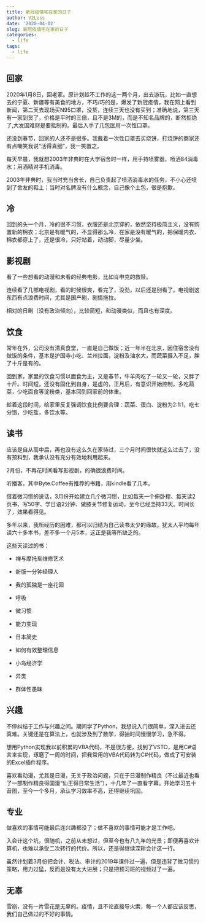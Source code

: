 ```yaml
---
title: 新冠疫情宅在家的日子
author: V2Less
date: '2020-04-02'
slug: 新冠疫情宅在家的日子
categories:
  - life
tags:
  - life
---
```


## 回家

2020年1月8日，回老家。原计划趁不工作的这一两个月，出去游玩，比如一直想去的宁夏、新疆等有美食的地方，不巧/巧的是，爆发了新冠疫情，我在网上看到新闻，第二天去现场买N95口罩，没货，连续三天也没有买到；准确地说，第三天有一家到货了，价格是平时的三倍，且不是3M的，而是不知名品牌的，断然拒绝了,大发国难财是要抵制的。最后入手了几包医用一次性口罩。

还没到春节，回家的人还不是很多。我戴着一次性口罩去买烧饼，打烧饼的商家还有点嘲笑我说“活得真细”，我一笑置之。

每天早晨，我就想2003年非典时在大学宿舍时一样，用手持喷雾器，喷洒84消毒水；用酒精对手机消毒。

2003年非典时，我当时充当舍长，自己负责起了喷洒消毒水的任务，不小心还喷到了舍友的鞋上；当时对名牌没有什么概念，自己像个土包，很是抱歉。

## 冷

回到的头一个月，冷的很不习惯，衣服还是北京穿的，依然坚持极简主义，没有购置新的棉衣；北京是有暖气的，不显得那么冷，在家是没有暖气的，把保暖内衣、棉衣都穿上了，还是很冷，只好站着，动动脚，尽量少坐。

## 影视剧

看了一些想看的动漫和未看的经典电影，比如肖申克的救赎。

连续看了几部电视剧，看的时候很爽，看完了，没劲，以后还是别看了，电视剧这东西有点浪费时间，尤其是国产剧，剧情拖拉。

相对的日剧（没有政治倾向），比较简短，和动漫类似，而且也有深度。

## 饮食

常年在外，公司没有清真食堂，一直是自己做饭；近一年半在北京，因住宿舍没有做饭的条件，基本是护国寺小吃、兰州拉面，淀粉及油水大，而蔬菜摄入不足，胖了十斤是有的。

回到家，家里的饮食习惯以面食为主，又是春节，牛羊肉吃了一轮又一轮，又胖了十斤。时间短，还没有固化到自身，是虚的，正月后，有意识开始控制，多吃蔬菜，少吃面食等淀粉类，基本回到回家前的体重。

趁着这段时间，给家里反复强调饮食比例要合理：蔬菜、蛋白、淀粉为2:1:1，吃七分饱，少吃盐，多饮水等。

## 读书

应该是自从高中后，再也没有这么久在家待过，三个月时间很快就这么过去了，没有预料到，我承认没有充分有效地利用起来。

2月份，不再花时间看写影视剧，的确很浪费时间。

听播客，其中Byte.Coffee有推荐的书籍，用kindle看了几本。

借着微习惯的说话，3月份开始建立几个微习惯，比如每天一个俯卧撑、每天读2页书、写50字、学日语2分钟、做膝关节修复运动，至今已经坚持33天。时间长了，效果看得见。

多年以来，我所经历的困难，都可以归结为自己读书太少的缘故。犹太人平均每年读六十多本书，差不多一个月5本，这正是我等所缺乏的。

这些天读过的书：

- 禅与摩托车维修艺术

- 新版一分钟经理人

- 我的孤独是一座花园

- 呼吸

- 微习惯

- 能力变现

- 日本简史

- 如何有效整理信息

- 小岛经济学

- 异类

- 群体性愚昧

## 兴趣

不停纠结于工作与兴趣之间。期间学了Python，我想说入门很简单，深入进去还真难。关键还是在算法上，也就涉及到了数学，得抽时间慢慢学习，急不得。

想用Python实现我以前积累的VBA代码，不是很方便，找到了VSTO，是用C#语言来实现，琢磨了一周的时间，把我常用的VBA代码转为C#代码，做成了可安装的Excel插件程序。

喜欢看动漫，尤其是日漫，无关于政治问题，只在于日漫制作精良（不过最近也看了一部制作精良得国漫“仙王得日常生活”），十几年了一直看字幕。开始学习五十音图，至今一个多月，承认学习效率不高，还得继续巩固。

## 专业

做喜欢的事情可能最后连兴趣都没了；做不喜欢的事情可能才是工作吧。

入会计这个坑，很随机，之前从未想过，但至今也有八九年的光景；即便再喜欢计算机，也难以承受二次转行的代价。所以，还是得继续深耕会计这一行。

虽然计划着3月份把会计、税法、审计的2019年课件过一遍，但是违背了微习惯的策略，用力过猛，反而是没有太大进展；只是把预习班的视频过了一遍。

## 无辜

雪崩，没有一片雪花是无辜的。疫情，且不论直接导火索，每一个人都应该反思，我们自己做过的不好的事情。






